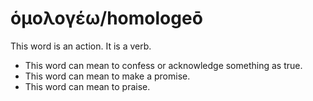# ὁμολογέω/homologeō
This word is an action. It is a verb.
* This word can mean to confess or acknowledge something as true. 
* This word can mean to make a promise.
* This word can mean to praise.
